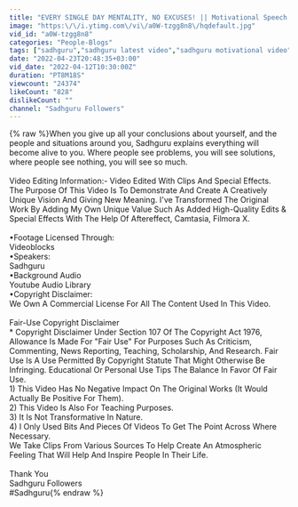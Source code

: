 ```yaml
---
title: "EVERY SINGLE DAY MENTALITY, NO EXCUSES! || Motivational Speech By Sadhguru"
image: "https:\/\/i.ytimg.com\/vi\/a0W-tzgg8n8\/hqdefault.jpg"
vid_id: "a0W-tzgg8n8"
categories: "People-Blogs"
tags: ["sadhguru","sadhguru latest video","sadhguru motivational video"]
date: "2022-04-23T20:48:35+03:00"
vid_date: "2022-04-12T10:30:00Z"
duration: "PT8M18S"
viewcount: "24374"
likeCount: "828"
dislikeCount: ""
channel: "Sadhguru Followers"
---
```

{% raw %}When you give up all your conclusions about yourself, and the people and situations around you, Sadhguru explains everything will become alive to you. Where people see problems, you will see solutions, where people see nothing, you will see so much.<br /><br />Video Editing Information:- Video Edited With Clips And Special Effects. <br />The Purpose Of This Video Is To Demonstrate And Create A Creatively Unique Vision And Giving New Meaning. I've Transformed The Original Work By Adding My Own Unique Value Such As Added High-Quality Edits &amp; Special Effects With The Help Of Aftereffect, Camtasia, Filmora X. <br /><br />•Footage Licensed Through: <br /> Videoblocks<br />•Speakers: <br /> Sadhguru <br />•Background Audio<br /> Youtube Audio Library<br />•Copyright Disclaimer:<br /> We Own A Commercial License For All The Content Used In This Video.<br /><br /> Fair-Use Copyright Disclaimer<br />* Copyright Disclaimer Under Section 107 Of The Copyright Act 1976, Allowance Is Made For &quot;Fair Use&quot; For Purposes Such As Criticism, Commenting, News Reporting, Teaching, Scholarship, And Research. Fair Use Is A Use Permitted By Copyright Statute That Might Otherwise Be Infringing.  Educational Or Personal Use Tips The Balance In Favor Of Fair Use.<br />1) This Video Has No Negative Impact On The Original Works (It Would Actually Be Positive For Them).<br />2) This Video Is Also For Teaching Purposes.<br />3) It Is Not Transformative In Nature.<br />4) I Only Used Bits And Pieces Of Videos To Get The Point Across Where Necessary.<br />We Take Clips From Various Sources To Help Create An Atmospheric Feeling That Will Help And Inspire People In Their Life. <br /><br />Thank You<br />Sadhguru Followers<br />#Sadhguru{% endraw %}
